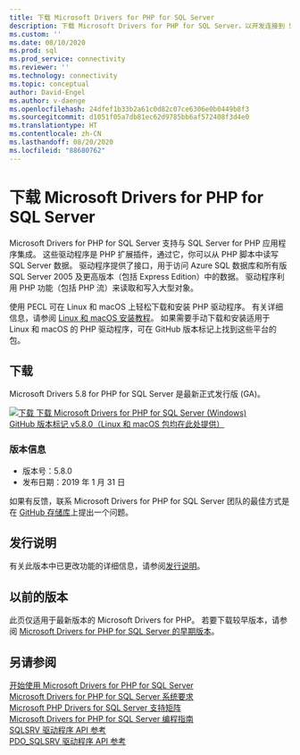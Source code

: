 ```yaml
---
title: 下载 Microsoft Drivers for PHP for SQL Server
description: 下载 Microsoft Drivers for PHP for SQL Server，以开发连接到 SQL Server 和 Azure SQL 数据库的 PHP 应用程序。
ms.custom: ''
ms.date: 08/10/2020
ms.prod: sql
ms.prod_service: connectivity
ms.reviewer: ''
ms.technology: connectivity
ms.topic: conceptual
author: David-Engel
ms.author: v-daenge
ms.openlocfilehash: 24dfef1b33b2a61c0d82c07ce6306e0b0449b8f3
ms.sourcegitcommit: d1051f05a7db81ec62d9785bb6af572408f3d4e0
ms.translationtype: HT
ms.contentlocale: zh-CN
ms.lasthandoff: 08/20/2020
ms.locfileid: "88680762"
---
```

# <a name="download-the-microsoft-drivers-for-php-for-sql-server"></a>下载 Microsoft Drivers for PHP for SQL Server

Microsoft Drivers for PHP for SQL Server 支持与 SQL Server for PHP 应用程序集成。 这些驱动程序是 PHP 扩展插件，通过它，你可以从 PHP 脚本中读写 SQL Server 数据。 驱动程序提供了接口，用于访问 Azure SQL 数据库和所有版 SQL Server 2005 及更高版本（包括 Express Edition）中的数据。 驱动程序利用 PHP 功能（包括 PHP 流）来读取和写入大型对象。

使用 PECL 可在 Linux 和 macOS 上轻松下载和安装 PHP 驱动程序。 有关详细信息，请参阅 [Linux 和 macOS 安装教程](installation-tutorial-linux-mac.md)。 如果需要手动下载和安装适用于 Linux 和 macOS 的 PHP 驱动程序，可在 GitHub 版本标记上找到这些平台的包。

## <a name="download"></a>下载

Microsoft Drivers 5.8 for PHP for SQL Server 是最新正式发行版 (GA)。

 [![下载](../../ssms/media/download-icon.png) 下载 Microsoft Drivers for PHP for SQL Server (Windows)](https://go.microsoft.com/fwlink/?linkid=2120362)  
[GitHub 版本标记 v5.8.0（Linux 和 macOS 包均在此处提供）](https://github.com/Microsoft/msphpsql/releases/tag/v5.8.0)

### <a name="version-information"></a>版本信息

- 版本号：5.8.0
- 发布日期：2019 年 1 月 31 日

如果有反馈，联系 Microsoft Drivers for PHP for SQL Server 团队的最佳方式是在 [GitHub 存储库](https://github.com/Microsoft/msphpsql/issues)上提出一个问题。

## <a name="release-notes"></a>发行说明

有关此版本中已更改功能的详细信息，请参阅[发行说明](release-notes-php-sql-driver.md)。

## <a name="previous-releases"></a>以前的版本

此页仅适用于最新版本的 Microsoft Drivers for PHP。 若要下载较早版本，请参阅 [Microsoft Drivers for PHP for SQL Server 的早期版本](release-notes-php-sql-driver.md#previous-releases)。

## <a name="see-also"></a>另请参阅

[开始使用 Microsoft Drivers for PHP for SQL Server](getting-started-with-the-php-sql-driver.md)  
[Microsoft Drivers for PHP for SQL Server 系统要求](system-requirements-for-the-php-sql-driver.md)  
[Microsoft PHP Drivers for SQL Server 支持矩阵](microsoft-php-drivers-for-sql-server-support-matrix.md)  
[Microsoft Drivers for PHP for SQL Server 编程指南](programming-guide-for-php-sql-driver.md)  
[SQLSRV 驱动程序 API 参考](sqlsrv-driver-api-reference.md)  
[PDO_SQLSRV 驱动程序 API 参考](pdo-sqlsrv-driver-reference.md)  
